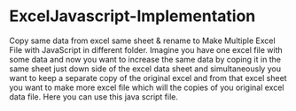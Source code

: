 # ExcelJavascript-Implementation
Copy same data from excel same sheet &amp; rename to Make Multiple Excel File with JavaScript in different folder.
Imagine you have one excel file with some data and now you want to increase the same data by coping it in the same sheet just down side of the excel data sheet and simultaneously you want to keep a separate copy of the original excel and from that excel sheet you want to make more excel file which will the copies of you original excel data file.
Here you can use this java script file.
